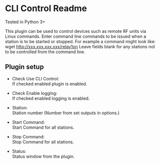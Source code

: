 CLI Control Readme
====

Tested in Python 3+

This plugin can be used to control devices such as remote RF units via Linux commands.
Enter command line commands to be issued when a station is to be started or stopped.
For example a command might look like: wget http://xxx.xxx.xxx.xxx/relay1on
Leave fields blank for any stations not to be controlled from the command line.

Plugin setup
-----------

* Check Use CLI Control:  
  If checked enabled plugin is enabled. 

* Check Enable logging:  
  If checked enabled logging is enabled.   

* Station:  
  Station number (Number from set outputs in options.)
  
* Start Command:  
  Start Command for all stations.

* Stop Command:  
  Stop Command for all stations.

* Status:  
  Status window from the plugin.  


